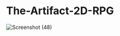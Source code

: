 # The-Artifact-2D-RPG

![Screenshot (48)](https://user-images.githubusercontent.com/42674179/204722460-4fb07b9e-5caa-4436-a03b-eabdee7ae935.png)
